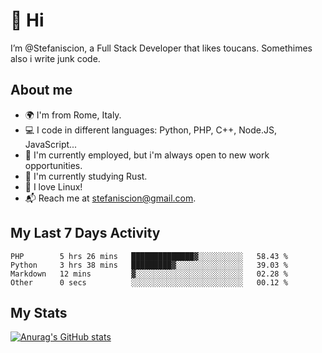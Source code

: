 # 👋 Hi

I’m @Stefaniscion, a Full Stack Developer that likes toucans.
Somethimes also i write junk code.

## About me

- 🌍 I'm from Rome, Italy.
- 💻 I code in different languages: Python, PHP, C++, Node.JS, JavaScript...
- 💼 I'm currently employed, but i'm always open to new work opportunities.
- 🌱 I'm currently studying Rust.
- 🐧 I love Linux!
- 📬 Reach me at stefaniscion@gmail.com.

## My Last 7 Days Activity
<!--START_SECTION:waka-->

```text
PHP        5 hrs 26 mins   ██████████████▓░░░░░░░░░░   58.43 %
Python     3 hrs 38 mins   █████████▓░░░░░░░░░░░░░░░   39.03 %
Markdown   12 mins         ▓░░░░░░░░░░░░░░░░░░░░░░░░   02.28 %
Other      0 secs          ░░░░░░░░░░░░░░░░░░░░░░░░░   00.12 %
```

<!--END_SECTION:waka-->

## My Stats
[![Anurag's GitHub stats](https://github-readme-stats.vercel.app/api?username=stefaniscion)](https://github.com/anuraghazra/github-readme-stats)
